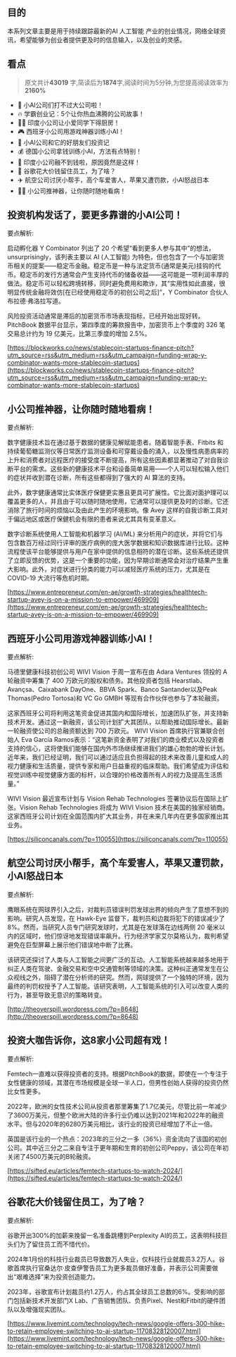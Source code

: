 

## 目的
本系列文章主要是用于持续跟踪最新的AI 人工智能 产业的创业情况，网络全球资讯，希望能够为创业者提供更及时的信息输入，以及创业的灵感。
## 看点
> 原文共计**43019** 字,简读后为**1874**字,阅读时间为5分钟,为您提高阅读效率为**2160%**


- 🚫 小AI公司们打不过大公司啦！
- 🔥 学霸创业记：5个让你热血沸腾的公司故事！
- 👩‍🍳 印度小公司让小爱同学下得厨房！
- 🎮 西班牙小公司用游戏神器训练小AI！
- 👥 小AI公司和它的好朋友们投资记
- 💰 德国小公司拿钱训练小AI，方法有点特别！
- 💸 印度小公司融不到钱啦，原因竟然是这样！
- 💸 谷歌花大价钱留住员工，为了啥？
- ✈️ 航空公司讨厌小帮手，高个车爱害人，苹果又遭罚款，小AI怒战日本
- 👨‍⚕️ 小公司推神器，让你随时随地看病！



## 投资机构发话了，要更多靠谱的小AI公司！ 

 要点解析:

启动孵化器 Y Combinator 列出了 20 个希望“看到更多人参与其中”的想法， unsurprisingly，该列表主要以 AI (人工智能) 为特色，但也包含了一个与加密货币相关的提案——稳定币金融。稳定币是一种与法定货币(通常是美元)挂钩的代币。稳定币的发行方通常会产生支持代币的储备收益——这可能是一项利润丰厚的做法。稳定币可以轻松跨境转移，同时避免费用和欺诈，其“实用性如此直接，很明显传统金融将效仿[在已经使用稳定币的初创公司之后]”，Y Combinator 合伙人布拉德·弗洛拉写道。

风险投资活动通常是滞后的加密货币市场表现指标，已经开始出现好转。PitchBook 数据平台显示，第四季度的筹款报告中，加密货币上个季度的 326 笔交易总计约为 19 亿美元，比第三季度的增加 2.5%。

 [https://blockworks.co/news/stablecoin-startups-finance-pitch?utm_source=rss&utm_medium=rss&utm_campaign=funding-wrap-y-combinator-wants-more-stablecoin-startups](https://blockworks.co/news/stablecoin-startups-finance-pitch?utm_source=rss&utm_medium=rss&utm_campaign=funding-wrap-y-combinator-wants-more-stablecoin-startups)

## 小公司推神器，让你随时随地看病！ 

 要点解析:

数字健康技术旨在通过基于数据的健康见解赋能患者。随着智能手表、Fitbits 和持续葡萄糖监测仪等日常医疗监测设备和可穿戴设备的涌入，以及慢性病患病率的上升和消费者对远程医疗的接受度不断提高，所有这些因素都显著推动了对自我诊断平台的需求。这些新的健康技术平台和设备简单易用——个人可以轻松输入他们的症状并收到潜在诊断，所有这些都得到了强大的 AI 算法的支持。

此外，数字健康通常比实体医疗保健更实惠且更具可扩展性。它比面对面护理可以覆盖更多的人，并且由于可以随时随地使用，它通常可以提供更及时的诊断。它还消除了旅行时间的烦恼以及由此产生的环境影响。像 Avey 这样的自我诊断工具对于偏远地区或医疗保健机会有限的患者来说尤其具有变革意义。

数字诊断系统使用人工智能和机器学习 (AI/ML) 来分析用户的症状，并将它们与包含数百万经过同行评审的医疗病例的庞大医学数据和知识数据库进行比较。这种流程使该平台能够提供与用户在家中提供的信息相符的潜在诊断。这些系统还提供了立即反馈的优势，这是一个重要的功能，因为早期诊断通常会对治疗结果产生重大影响。此外，对症状进行分类的能力可以减轻医疗系统的压力，尤其是在 COVID-19 大流行等危机时期。

 [https://www.entrepreneur.com/en-ae/growth-strategies/healthtech-startup-avey-is-on-a-mission-to-empower/469909](https://www.entrepreneur.com/en-ae/growth-strategies/healthtech-startup-avey-is-on-a-mission-to-empower/469909)

## 西班牙小公司用游戏神器训练小AI！ 

  要点解析:

马德里健康科技初创公司 WIVI Vision 于周一宣布在由 Adara Ventures 领投的 A 轮融资中筹集了 400 万欧元的股权和债务。其他投资者包括 Hearstlab、Avançsa、Caixabank DayOne、BBVA Spark、Banco Santander以及Peak Thomas(Pedro Tortosa)和 VC Go GMBH 等现有合作伙伴也参与了本轮融资。

这家西班牙公司将利用这笔资金促进其国内和国际增长，加速团队扩张，并支持新技术开发。通过这一新融资，该公司计划扩大其团队，以帮助推动国际增长。最新一轮融资使公司的总融资额达到 700 万欧元。 WIVI Vision 首席执行官兼联合创始人 Eva García Ramos表示：“这笔新资金表明了对我们的商业模式以及投资者支持的信心，这将使我们能够在国内外市场继续推进我们的雄心勃勃的增长计划。近年来，我们已经证明，我们可以通过适应且负担得起的技术来改善儿童和成人的视力健康和生活质量，提供专家和用户日益重视的临床帮助。我们希望成为评估和视觉训练中视觉健康方面的标杆，以合理的价格改善所有人的视力及提高生活质量。”

WIVI Vision 最近宣布计划与 Vision Rehab Technologies 签署协议后在国际上扩张。Vision Rehab Technologies 将成为 WIVI Vision 技术在美国的独家经销商。这家西班牙公司计划在全国范围内扩大其业务，并在未来几年内在更多国家推出其业务。

 [https://siliconcanals.com/?p=110055](https://siliconcanals.com/?p=110055)

## 航空公司讨厌小帮手，高个车爱害人，苹果又遭罚款，小AI怒战日本 

 要点解析:

鹰眼系统在网球界引入之后，对裁判员错误判罚发球出界的倾向产生了意想不到的影响。研究人员发现，在 Hawk-Eye 监督下，裁判员和边裁将犯下的错误减少了 8%。然而，当研究人员专门研究发球时，尤其是在发球落在边线两侧 20 毫米以内的区域时，他们惊讶地发现错误率飙升。行为经济学家艾尔莫格认为，裁判希望避免在巨型屏幕上展示他们错误地中断了比赛。

该研究还探讨了人类与人工智能之间更广泛的互动。人工智能系统越来越多地用于纠正人类在驾驶、金融交易和空中交通管制等领域的决策。这种纠正通常发生在公众视线之外，阻碍了潜在分析师的研究。然而，网球提供了一个独特的环境，因为最终的判罚权授予了人工智能。该研究表明，人工智能系统的引入可以改变人类的行为，甚至导致无意识的策略转变。

 [http://theoverspill.wordpress.com/?p=8648](http://theoverspill.wordpress.com/?p=8648)

## 投资大咖告诉你，这8家小公司超有戏！ 

 要点解析:

Femtech一直难以获得投资者的支持。根据PitchBook的数据，即使在一个专注于女性健康的领域，其潜在市场规模是全球一半人口，但男性创始人获得的投资仍然比女性更多。

2022年，欧洲的女性技术公司从投资者那里筹集了1.7亿美元，尽管比前一年减少了3600万美元，但整个欧洲大陆的许多行业仍难以达到2021年和2022年的融资水平。但与2020年的6280万美元相比，该行业的投资已经增加了不止一倍。

英国是该行业的一个热点：2023年的三分之一多（36%）资金流向了该国的初创公司。其中近三分之二来自专注于更年期和生育的初创公司Peppy，该公司在年初关闭了4500万美元的B轮融资。

 [https://sifted.eu/articles/femtech-startups-to-watch-2024/](https://sifted.eu/articles/femtech-startups-to-watch-2024/)

## 谷歌花大价钱留住员工，为了啥？ 

 要点解析:

谷歌开出300%的加薪来挽留一名准备跳槽到Perplexity AI的员工，这表明科技巨头们为了留住员工而不惜代价。

2024年1月份的科技行业裁员已导致数万人失业，仅科技行业就裁员3.2万人。谷歌首席执行官桑达尔·皮查伊警告员工为更多裁员做好准备，并表示公司需要做出“艰难选择”来为投资创造能力。

2023年，谷歌宣布计划裁员约1.2万人，约占其全球员工总数的6%。受影响的部门包括新技术开发部门X Lab、广告销售团队、负责Pixel、Nest和Fitbit的硬件团队以及增强现实团队。

 [https://www.livemint.com/technology/tech-news/google-offers-300-hike-to-retain-employee-switching-to-ai-startup-11708328120007.html](https://www.livemint.com/technology/tech-news/google-offers-300-hike-to-retain-employee-switching-to-ai-startup-11708328120007.html)

